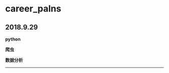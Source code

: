 # career_palns
2018.9.29
-------------------------
**python** 

**爬虫** 

**数据分析**

------------------------

